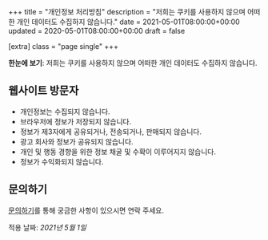+++
title = "개인정보 처리방침"
description = "저희는 쿠키를 사용하지 않으며 어떠한 개인 데이터도 수집하지 않습니다."
date = 2021-05-01T08:00:00+00:00
updated = 2020-05-01T08:00:00+00:00
draft = false

[extra]
class = "page single"
+++

**한눈에 보기**: 저희는 쿠키를 사용하지 않으며 어떠한 개인 데이터도 수집하지 않습니다.

## 웹사이트 방문자

- 개인정보는 수집되지 않습니다.
- 브라우저에 정보가 저장되지 않습니다.
- 정보가 제3자에게 공유되거나, 전송되거나, 판매되지 않습니다.
- 광고 회사와 정보가 공유되지 않습니다.
- 개인 및 행동 경향을 위한 정보 채굴 및 수확이 이루어지지 않습니다.
- 정보가 수익화되지 않습니다.

## 문의하기

[문의하기](https://github.com/lidarbtc/simples.kr)를 통해 궁금한 사항이 있으시면 연락 주세요.

적용 날짜: _2021년 5월 1일_

